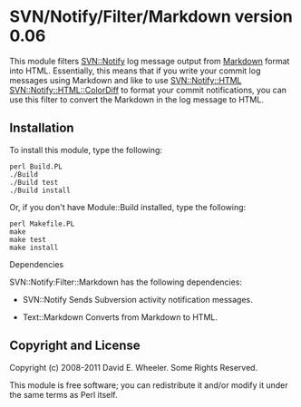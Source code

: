 SVN/Notify/Filter/Markdown version 0.06
=======================================

This module filters [SVN::Notify](http://search.cpan.org/dist/SVN-Notify) log
message output from [Markdown](http://daringfireball.net/projects/markdown/)
format into HTML. Essentially, this means that if you write your commit log
messages using Markdown and like to use
[SVN::Notify::HTML](http://search.cpan.org/perldoc?SVN::Notify::HTML)
[SVN::Notify::HTML::ColorDiff](http://search.cpan.org/perldoc?SVN::Notify::HTML::ColorDiff)
to format your commit notifications, you can use this filter to convert the
Markdown in the log message to HTML.

Installation
------------

To install this module, type the following:

    perl Build.PL
    ./Build
    ./Build test
    ./Build install

Or, if you don't have Module::Build installed, type the following:

    perl Makefile.PL
    make
    make test
    make install

Dependencies

SVN::Notify:Filter::Markdown has the following dependencies:

* SVN::Notify
  Sends Subversion activity notification messages.

* Text::Markdown
  Converts from Markdown to HTML.

Copyright and License
---------------------

Copyright (c) 2008-2011 David E. Wheeler. Some Rights Reserved.

This module is free software; you can redistribute it and/or modify it under
the same terms as Perl itself.
